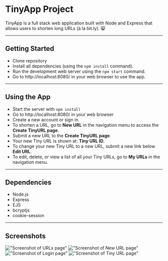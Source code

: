# TinyApp Project

TinyApp is a full stack web application built with Node and Express that allows users to shorten long URLs (à la bit.ly). 😸

---

## Getting Started

- Clone repository
- Install all dependencies (using the `npm install` command).
- Run the development web server using the `npm start` command.
- Go to http://localhost:8080/ in your web browser to use the app.

---

## Using the App

- Start the server with `npm install` 
- Go to http://localhost:8080/ in your web browser
- Create a new account or sign in. 
- To shorten a URL, go to **New URL** in the navigation menu to access the **Create TinyURL page**.
- Submit a new URL to the **Create TinyURL page**.
- Your new Tiny URL is shown at: **Tiny URL ID**.
- To change your new Tiny URL to a new URL, submit a new link below **Edit URL**.
- To edit, delete, or view a list of all your Tiny URLs, go to **My URLs** in the navigation menu.

---

## Dependencies

- Node.js
- Express
- EJS
- bcryptjs
- cookie-session

---

## Screenshots

!["Screenshot of URLs page"](#)
!["Screenshot of New URL page"](#)
!["Screenshot of Login page"](#)
!["Screenshot of Tiny URL page"](#)

